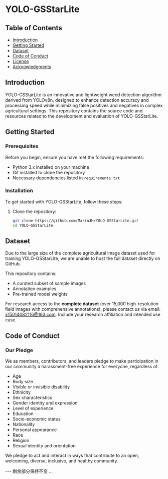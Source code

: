 # YOLO-GSStarLite

## Table of Contents
- [Introduction](#introduction)
- [Getting Started](#getting-started)
- [Dataset](#dataset)  <!-- 新增数据集部分 -->
- [Code of Conduct](#code-of-conduct)
- [License](#license)
- [Acknowledgments](#acknowledgments)

## Introduction

YOLO-GSStarLite is an innovative and lightweight weed detection algorithm derived from YOLOv8n, designed to enhance detection accuracy and processing speed while minimizing false positives and negatives in complex agricultural settings. This repository contains the source code and resources related to the development and evaluation of YOLO-GSStarLite.

## Getting Started

### Prerequisites

Before you begin, ensure you have met the following requirements:

- Python 3.x installed on your machine
- Git installed to clone the repository
- Necessary dependencies listed in `requirements.txt`

### Installation

To get started with YOLO-GSStarLite, follow these steps:

1. Clone the repository:
   ```bash
   git clone https://github.com/MarinJH/YOLO-GSStarLite.git
   cd YOLO-GSStarLite

## Dataset

Due to the large size of the complete agricultural image dataset used for training YOLO-GSStarLite, we are unable to host the full dataset directly on GitHub. 

This repository contains:
- A curated subset of sample images
- Annotation examples
- Pre-trained model weights

For research access to the **complete dataset** (over 15,000 high-resolution field images with comprehensive annotations), please contact us via email: [x15014082116@163.com](mailto:x15014082116@163.com). Include your research affiliation and intended use case.

## Code of Conduct

### Our Pledge

We as members, contributors, and leaders pledge to make participation in our community a harassment-free experience for everyone, regardless of:

- Age
- Body size
- Visible or invisible disability
- Ethnicity
- Sex characteristics  
- Gender identity and expression
- Level of experience
- Education
- Socio-economic status
- Nationality
- Personal appearance
- Race
- Religion
- Sexual identity and orientation

We pledge to act and interact in ways that contribute to an open, welcoming, diverse, inclusive, and healthy community.

--- 剩余部分保持不变 ...
